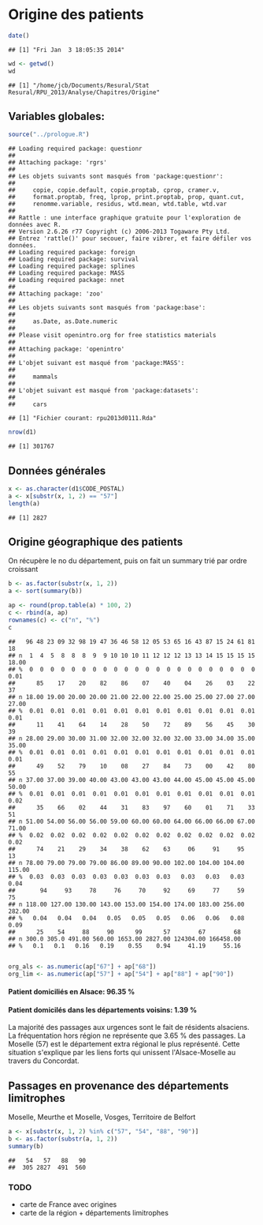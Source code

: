 Origine des patients
========================================================

```r
date()
```

```
## [1] "Fri Jan  3 18:05:35 2014"
```

```r
wd <- getwd()
wd
```

```
## [1] "/home/jcb/Documents/Resural/Stat Resural/RPU_2013/Analyse/Chapitres/Origine"
```

Variables globales:
-------------------

```r
source("../prologue.R")
```

```
## Loading required package: questionr
## 
## Attaching package: 'rgrs'
## 
## Les objets suivants sont masqués from 'package:questionr':
## 
##     copie, copie.default, copie.proptab, cprop, cramer.v,
##     format.proptab, freq, lprop, print.proptab, prop, quant.cut,
##     renomme.variable, residus, wtd.mean, wtd.table, wtd.var
## 
## Rattle : une interface graphique gratuite pour l'exploration de données avec R.
## Version 2.6.26 r77 Copyright (c) 2006-2013 Togaware Pty Ltd.
## Entrez 'rattle()' pour secouer, faire vibrer, et faire défiler vos données.
## Loading required package: foreign
## Loading required package: survival
## Loading required package: splines
## Loading required package: MASS
## Loading required package: nnet
## 
## Attaching package: 'zoo'
## 
## Les objets suivants sont masqués from 'package:base':
## 
##     as.Date, as.Date.numeric
## 
## Please visit openintro.org for free statistics materials
## 
## Attaching package: 'openintro'
## 
## L'objet suivant est masqué from 'package:MASS':
## 
##     mammals
## 
## L'objet suivant est masqué from 'package:datasets':
## 
##     cars
```

```
## [1] "Fichier courant: rpu2013d0111.Rda"
```

```r
nrow(d1)
```

```
## [1] 301767
```


Données générales
-----------------

```r
x <- as.character(d1$CODE_POSTAL)
a <- x[substr(x, 1, 2) == "57"]
length(a)
```

```
## [1] 2827
```


Origine géographique des patients
---------------------------------
On récupère le no du département, puis on fait un summary trié par ordre croissant

```r
b <- as.factor(substr(x, 1, 2))
a <- sort(summary(b))

ap <- round(prop.table(a) * 100, 2)
c <- rbind(a, ap)
rownames(c) <- c("n", "%")
c
```

```
##   96 48 23 09 32 98 19 47 36 46 58 12 05 53 65 16 43 87 15 24 61 81    18
## n  1  4  5  8  8  8  9  9 10 10 10 11 12 12 12 13 13 14 15 15 15 15 18.00
## %  0  0  0  0  0  0  0  0  0  0  0  0  0  0  0  0  0  0  0  0  0  0  0.01
##      85    17    20    82    86    07    40    04    26    03    22    37
## n 18.00 19.00 20.00 20.00 21.00 22.00 22.00 25.00 25.00 27.00 27.00 27.00
## %  0.01  0.01  0.01  0.01  0.01  0.01  0.01  0.01  0.01  0.01  0.01  0.01
##      11    41    64    14    28    50    72    89    56    45    30    39
## n 28.00 29.00 30.00 31.00 32.00 32.00 32.00 32.00 33.00 34.00 35.00 35.00
## %  0.01  0.01  0.01  0.01  0.01  0.01  0.01  0.01  0.01  0.01  0.01  0.01
##      49    52    79    10    08    27    84    73    00    42    80    55
## n 37.00 37.00 39.00 40.00 43.00 43.00 43.00 44.00 45.00 45.00 45.00 50.00
## %  0.01  0.01  0.01  0.01  0.01  0.01  0.01  0.01  0.01  0.01  0.01  0.02
##      35    66    02    44    31    83    97    60    01    71    33    51
## n 51.00 54.00 56.00 56.00 59.00 60.00 60.00 64.00 66.00 66.00 67.00 71.00
## %  0.02  0.02  0.02  0.02  0.02  0.02  0.02  0.02  0.02  0.02  0.02  0.02
##      74    21    29    34    38    62    63     06     91     95     13
## n 78.00 79.00 79.00 79.00 86.00 89.00 90.00 102.00 104.00 104.00 115.00
## %  0.03  0.03  0.03  0.03  0.03  0.03  0.03   0.03   0.03   0.03   0.04
##       94     93     78     76     70     92     69     77     59     75
## n 118.00 127.00 130.00 143.00 153.00 154.00 174.00 183.00 256.00 282.00
## %   0.04   0.04   0.04   0.05   0.05   0.05   0.06   0.06   0.08   0.09
##      25    54     88     90      99      57        67        68
## n 300.0 305.0 491.00 560.00 1653.00 2827.00 124304.00 166458.00
## %   0.1   0.1   0.16   0.19    0.55    0.94     41.19     55.16
```

```r

org_als <- as.numeric(ap["67"] + ap["68"])
org_lim <- as.numeric(ap["57"] + ap["54"] + ap["88"] + ap["90"])
```

#### Patient domiciliés en Alsace: 96.35 %

#### Patient domicilés dans les départements voisins: 1.39 %

La majorité des passages aux urgences sont le fait de résidents alsaciens. La fréquentation hors région ne représente que 3.65 % des passages. La Moselle (57) est le département extra régional le plus représenté. Cette situation s'explique par les liens forts qui unissent l'Alsace-Moselle au travers du Concordat.

Passages en provenance des départements limitrophes
---------------------------------------------------
Moselle, Meurthe et Moselle, Vosges, Territoire de Belfort


```r
a <- x[substr(x, 1, 2) %in% c("57", "54", "88", "90")]
b <- as.factor(substr(a, 1, 2))
summary(b)
```

```
##   54   57   88   90 
##  305 2827  491  560
```

### TODO
- carte de France avec origines
- carte de la région + départements limitrophes
